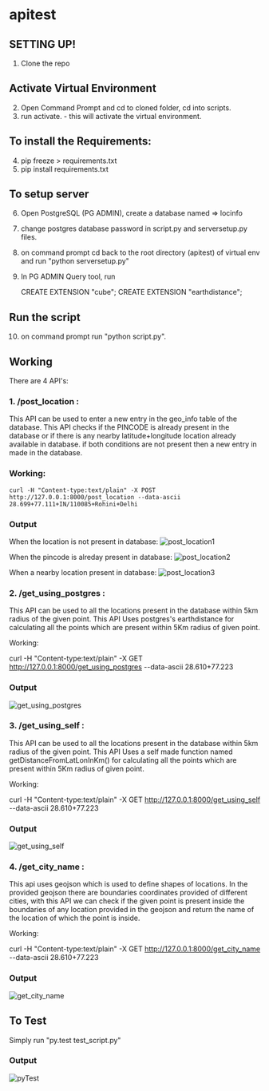 # apitest
## SETTING UP!

1. Clone the repo

## Activate Virtual Environment

2. Open Command Prompt and cd to cloned folder, cd into scripts.
3. run activate. - this will activate the virtual environment.

## To install the Requirements:

4. pip freeze > requirements.txt
5. pip install requirements.txt

## To setup server

6. Open PostgreSQL (PG ADMIN), create a database named => locinfo
7. change postgres database password in script.py and serversetup.py files.
8. on command prompt cd back to the root directory (apitest) of virtual env and run "python serversetup.py"
9. In PG ADMIN Query tool, run

    CREATE EXTENSION "cube";
    CREATE EXTENSION "earthdistance";

## Run the script

10. on command prompt run "python script.py".

## Working

There are 4 API's:

### 1. /post_location :

This API can be used to enter a new entry in the geo_info table of the database.
This API checks if the PINCODE is already present in the database or if there is any nearby latitude+longitude location already available in database. if both conditions are not present then a new entry in made in the database.

### Working:
```
curl -H "Content-type:text/plain" -X POST http://127.0.0.1:8000/post_location --data-ascii 28.699+77.111+IN/110085+Rohini+Delhi
```
### Output
When the location is not present in database:
![post_location1](https://i.imgur.com/N2m85yU.png)

When the pincode is alreday present in database:
![post_location2](https://i.imgur.com/cy8v343.png)

When a nearby location present in database:
![post_location3](https://i.imgur.com/CRzZL5c.png)


### 2. /get_using_postgres :

This API can be used to all the locations present in the database within 5km radius of the given point. This API Uses postgres's earthdistance for calculating all the points which are present within 5Km radius of given point.

Working:

curl -H "Content-type:text/plain" -X GET http://127.0.0.1:8000/get_using_postgres --data-ascii 28.610+77.223

### Output

![get_using_postgres](https://i.imgur.com/hdcDEaW.png)

### 3. /get_using_self :

This API can be used to all the locations present in the database within 5km radius of the given point. This API Uses a self made function named getDistanceFromLatLonInKm() for calculating all the points which are present within 5Km radius of given point.

Working:

curl -H "Content-type:text/plain" -X GET http://127.0.0.1:8000/get_using_self --data-ascii 28.610+77.223

### Output

![get_using_self](https://i.imgur.com/182iR0S.png)

### 4. /get_city_name :

This api uses geojson which is used to define shapes of locations. In the provided geojson there are boundaries coordinates provided of different cities, with this API we can check if the given point is present inside the boundaries of any location provided in the geojson and return the name of the location of which the point is inside.

Working:

curl -H "Content-type:text/plain" -X GET http://127.0.0.1:8000/get_city_name --data-ascii 28.610+77.223

### Output

![get_city_name](https://i.imgur.com/iOuHkXZ.png)

## To Test

Simply run "py.test test_script.py"

### Output

![pyTest](https://i.imgur.com/s8VnPjj.png)
